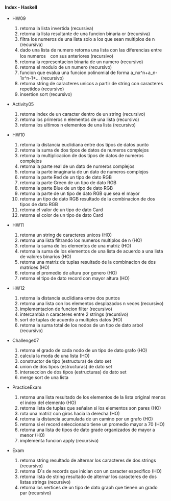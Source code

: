 #### Index - Haskell ####

- HW09 
	1. retorna la lista invertida (recursiva)
	2. retorna la lista resultante de una funcion binaria or (recursiva)
	3. filtra los numeros de una lista solo a los que sean multiplos de n (recursiva)
	4. dado una lista de numero retorna una lista con las diferencias entre los numeros　con sus anteriores (recursivo)
	5. retorna la representacion binaria de un numero (recursivo)
	6. retorna el modulo de un numero (recursivo)
	7. funcion que evalua una funcion polinomial de forma a_nx^n+a_n-1x^n-1+... (recursivo)
	8. retorna string de caracteres unicos a partir de string con caracteres repetidos (recursivo)
	9. insertion sort (recursivo)

- Activity05 
	1. retorna index de un caracter dentro de un string (recursivo)
	2. retorna los primeros n elementos de una lista (recursivo)
	3. retorna los ultimos n elementos de una lista (recursivo)

- HW10 
	1. retorna la distancia euclidiana entre dos tipos de datos punto
	2. retorna la suma de dos tipos de datos de numeros complejos
	3. retorna la multiplicacion de dos tipos de datos de numeros complejos
	4. retorna la parte real de un dato de numeros complejos
	5. retorna la parte imaginaria de un dato de numeros complejos
	6. retorna la parte Red de un tipo de dato RGB
	7. retorna la parte Green de un tipo de dato RGB
	8. retorna la parte Blue de un tipo de dato RGB
	9. retorna la parte de un tipo de dato RGB que sea el mayor
	10. retorna un tipo de dato RGB resultado de la combinacion de dos tipos de dato RGB
	11. retorna el valor de un tipo de dato Card
	12. retorna el color de un tipo de dato Card

- HW11 
	1. retorna un string de caracteres unicos (HO)
	2. retorna una lista filtrando los numeros multiplos de n (HO)
	3. retorna la suma de los elementos de una matriz (HO)
	4. retorna la suma de los elementos de una lista de acuerdo a una lista de valores binarios (HO)
	5. retorna una matriz de tuplas resultado de la combinacion de dos matrices (HO)
	6. retorna el promedio de altura por genero (HO)
	7. retorna el tipo de dato record con mayor altura (HO)

- HW12 
	1. retorna la distancia euclidiana entre dos puntos
	2. retorna una lista con los elementos desplazados n veces (recursivo)
	3. implementacion de funcion filter (recursivo)
	4. intercambia n caracteres entre 2 strings (recursivo)
	5. sort de tuplas de acuerdo a multiples datos (HO)
	6. retorna la suma total de los nodos de un tipo de dato arbol (recursivo)

- Challenge07 
	1. retorna el grado de cada nodo de un tipo de dato grafo (HO)
	2. calcula la moda de una lista (HO)
	3. constructor de tipo (estructura) de dato set
	4. union de dos tipos (estructuras) de dato set
	5. interseccion de dos tipos (estructuras) de dato set
	6. merge sort de una lista

- PracticeExam 
	1. retorna una lista resultado de los elementos de la lista original menos el index del elemento (HO)
	2. retorna lista de tuplas que señalan si los elementos son pares (HO)
	3. rota una matriz con giros hacia la derecha (HO)
	4. retorna la distancia acumulada de un camino por un grafo (HO)
	5. retorna si el record seleccionado tiene un promedio mayor a 70 (HO)
	6. retorna una lista de tipos de dato grade organizados de mayor a menor (HO)
	7. implementa funcion apply (recursiva)

- Exam 
	1. retorna string resultado de alternar los caracteres de dos strings (recursivo)
	2. retorna ID´s de records que inician con un caracter especifico (HO)
	3. retorna lista de string resultado de alternar los caracteres de dos listas strings (recursivo)
	4. retorna los vertices de un tipo de dato graph que tienen un grado par (recursivo)